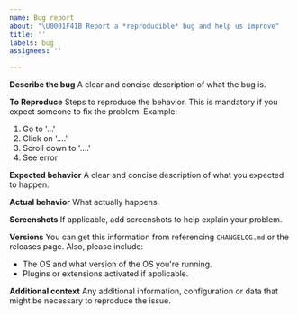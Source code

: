 ```yaml
---
name: Bug report
about: "\U0001F41B Report a *reproducible* bug and help us improve"
title: ''
labels: bug
assignees: ''

---
```


**Describe the bug**
A clear and concise description of what the bug is.

**To Reproduce**
Steps to reproduce the behavior. This is mandatory if you expect someone to fix the problem. Example:
1. Go to '...'
2. Click on '....'
3. Scroll down to '....'
4. See error

**Expected behavior**
A clear and concise description of what you expected to happen.

**Actual behavior**
What actually happens.

**Screenshots**
If applicable, add screenshots to help explain your problem.

**Versions**
You can get this information from referencing `CHANGELOG.md` or the releases page.
Also, please include:
* The OS and what version of the OS you're running.
* Plugins or extensions activated if applicable.

**Additional context**
Any additional information, configuration or data that might be necessary to reproduce the issue.
